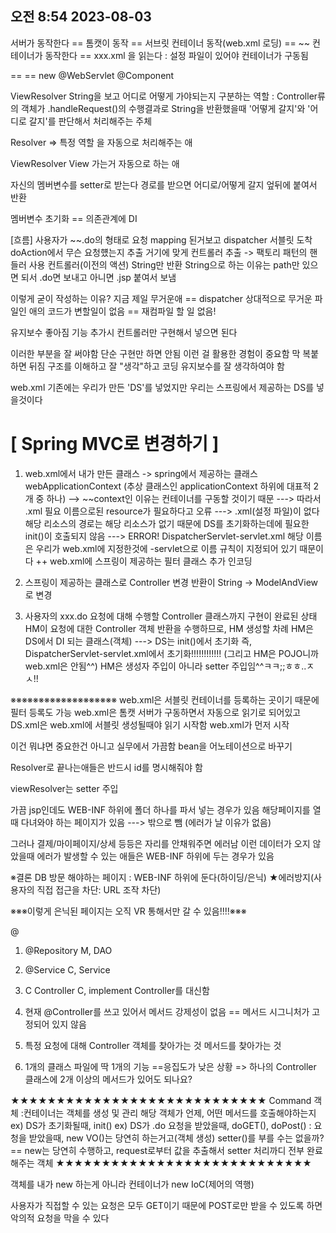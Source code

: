## 오전 8:54 2023-08-03

서버가 동작한다
== 톰캣이 동작
== 서브릿 컨테이너 동작(web.xml 로딩)
== ~~ 컨테이너가 동작한다
== xxx.xml 을 읽는다
	: 설정 파일이 있어야 컨테이너가 구동됨

<servlet> == <bean> == new
@WebServlet	@Component

ViewResolver
String을 보고 어디로 어떻게 가야되는지 구분하는 역할
	: Controller류의 객체가 .handleRequest()의 수행결과로 String을 반환했을때
	'어떻게 갈지'와 '어디로 갈지'를 판단해서 처리해주는 주체

Resolver
=> 특정 역할 을 자동으로 처리해주는 애

ViewResolver
View 가는거 자동으로 하는 애

자신의 멤버변수를 setter로 받는다
경로를 받으면 어디로/어떻게 갈지 엎뒤에 붙여서 반환

멤버변수 초기화 == 의존관계에 DI

[흐름]
사용자가 ~~.do의 형태로 요청
mapping 된거보고 dispatcher 서블릿 도착
doAction에서 무슨 요청헀는지 추출
거기에 맞게 컨트롤러 추출 -> 팩토리 패턴의 핸들러 사용
컨트롤러(이전의 액션) String만 반환
String으로 하는 이유는 path만 있으면 되서
.do면 보내고 아니면 .jsp 붙여서 보냄

이렇게 굳이 작성하는 이유?
지금 제일 무거운애 == dispatcher
상대적으로 무거운 파일인 애의 코드가 변할일이 없음
	== 재컴파일 할 일 없음!

유지보수 좋아짐
기능 추가시 컨트롤러만 구현해서 넣으면 된다

이러한 부분을 잘 써야함
단순 구현만 하면 안됨
이런 걸 활용한 경험이 중요함
막 복붙하면 뒤짐
구조를 이해하고 잘 "생각"하고 코딩
유지보수를 잘 생각하여야 함

web.xml
기존에는 우리가 만든 'DS'를 넣었지만
우리는 스프링에서 제공하는 DS를 넣을것이다

# [ Spring MVC로 변경하기 ]
1. web.xml에서 내가 만든 클래스 -> spring에서 제공하는 클래스
	webApplicationContext (추상 클래스인 applicationContext 하위에 대표적 2개 중 하나)
		--> ~~context인 이유는 컨테이너를 구동할 것이기 때문
		---> 따라서 .xml 필요
	이름으로된 resource가 필요하다고 오류 ---> .xml(설정 파일)이 없다
	해당 리소스의 경로는
	해당 리소스가 없기 때문에 DS를 초기화하는데에 필요한 init()이 호출되지 않음
	---> ERROR!
	DispatcherServlet-servlet.xml
	해당 이름은 우리가 web.xml에 지정한것에 -servlet으로 이름 규칙이 지정되어 있기 때문이다
++ web.xml에 스프링이 제공하는 필터 클래스 추가
	인코딩

2. 스프링이 제공하는 클래스로 Controller 변경
	반환이 String -> ModelAndView로 변경

3. 사용자의 xxx.do 요청에 대해 수행할 Controller 클래스까지 구현이 완료된 상태
	HM이 요청에 대한 Controller 객체 반환을 수행하므로,
	HM 생성할 차례
	HM은 DS에서 DI 되는 클래스(객체)
	---> DS는 init()에서 초기화
	즉, DispatcherServlet-servlet.xml에서 초기화!!!!!!!!!!!!
		(그리고 HM은 POJO니까 web.xml은 안됨^^)
	HM은 생성자 주입이 아니라 setter 주입임^^ㅋㅋ;;ㅎㅎ..ㅈㅅ!!

※※※※※※※※※※※※※※※※※※※
web.xml은 서블릿 컨테이너를 등록하는 곳이기 때문에 필터 등록도 가능
web.xml은 톰캣 서버가 구동하면서 자동으로 읽기로 되어있고
DS.xml은 web.xml에 서블릿 생성될때야 읽기 시작함
web.xml가 먼저 시작


이건 뭐냐면
중요한건 아니고 실무에서 가끔함
bean을 어노테이션으로 바꾸기

Resolver로 끝나는애들은 반드시 id를 명시해줘야 함

viewResolver는 setter 주입

가끔 jsp인데도 WEB-INF 하위에 폴더 하나를 파서 넣는 경우가 있음
해당페이지를 열때 다녀와야 하는 페이지가 있음
---> 밖으로 뺌 (에러가 날 이유가 없음)

그러나 
결제/마이페이지/상세 등등은 자리를 안채워주면 에러남
이런 데이터가 오지 않았을때 에러가 발생할 수 있는 애들은
WEB-INF 하위에 두는 경우가 있음

※결론
DB 방문 해야하는 페이지
	: WEB-INF 하위에 둔다(하이딩/은닉)
		★에러방지(사용자의 직접 접근을 차단: URL 조작 차단)

※※※이렇게 은닉된 페이지는 오직 VR 통해서만 갈 수 있음!!!!※※※

@
1. @Repository	M, DAO
2. @Service	C, Service
3. C Controller	C, implement Controller를 대신함

1. 현재 @Controller를 쓰고 있어서
	메서드 강제성이 없음
	== 메서드 시그니처가 고정되어 있지 않음
2. 특정 요청에 대해 Controller 객체를 찾아가는 것
	메서드를 찾아가는 것
3. 1개의 클래스 파일에 딱 1개의 기능
	==응집도가 낮은 상황
=> 하나의 Controller 클래스에
	2개 이상의 메서드가 있어도 되나요?

★★★★★★★★★★★★★★★★★★★★★★★★★★★★
Command 객체
 :컨테이너는 객체를 생성 및 관리
	해당 객체가 언제, 어떤 메서드를 호출해야하는지
	ex) DS가 초기화될때, init()
	ex) DS가 .do 요청을 받았을때, doGET(), doPost()
 : 요청을 받았을때, new VO()는 당연히 하는거고(객체 생성)
	setter()를 부를 수는 없을까?
== new는 당연히 수행하고,
	request로부터 값을 추출해서 setter 처리까디 전부 완료해주는 객체
★★★★★★★★★★★★★★★★★★★★★★★★★★★★

객체를 내가 new 하는게 아니라 컨테이너가 new
	IoC(제어의 역행)


사용자가 직접할 수 있는 요청은 모두 GET이기 때문에
POST로만 받을  수 있도록 하면
악의적 요청을 막을 수 있다


